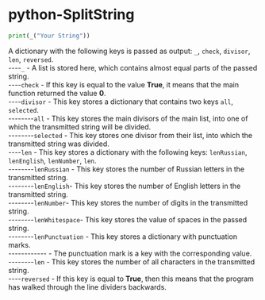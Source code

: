 # python-SplitString

```py
print(_("Your String"))
```

A dictionary with the following keys is passed as output: `_`, `check`, `divisor`, `len`, `reversed`. <br/>
----`_` - A list is stored here, which contains almost equal parts of the passed string. <br/>
----`check` - If this key is equal to the value **True**, it means that the main function returned the value **0**. <br/>
----`divisor` - This key stores a dictionary that contains two keys `all`, `selected`. <br/>
--------`all` - This key stores the main divisors of the main list, into one of which the transmitted string will be divided. <br/>
--------`selected` - This key stores one divisor from their list, into which the transmitted string was divided. <br/>
----`len` - This key stores a dictionary with the following keys: `lenRussian`, `lenEnglish`, `lenNumber`, `len`. <br/>
--------`lenRussian` - This key stores the number of Russian letters in the transmitted string. <br/>
--------`lenEnglish`- This key stores the number of English letters in the transmitted string. <br/>
--------`lenNumber`- This key stores the number of digits in the transmitted string. <br/>
--------`lenWhitespace`- This key stores the value of spaces in the passed string. <br/>
--------`lenPunctuation` - This key stores a dictionary with punctuation marks. <br/>
------------ - The punctuation mark is a key with the corresponding value. <br/>
--------`len` - This key stores the number of all characters in the transmitted string. <br/>
----`reversed` - If this key is equal to **True**, then this means that the program has walked through the line dividers backwards. <br/>
